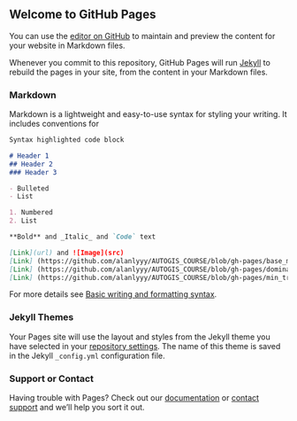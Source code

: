 ## Welcome to GitHub Pages

You can use the [editor on GitHub](https://github.com/alanlyyy/AUTOGIS_COURSE/edit/gh-pages/index.md) to maintain and preview the content for your website in Markdown files.

Whenever you commit to this repository, GitHub Pages will run [Jekyll](https://jekyllrb.com/) to rebuild the pages in your site, from the content in your Markdown files.

### Markdown

Markdown is a lightweight and easy-to-use syntax for styling your writing. It includes conventions for

```markdown
Syntax highlighted code block

# Header 1
## Header 2
### Header 3

- Bulleted
- List

1. Numbered
2. List

**Bold** and _Italic_ and `Code` text

[Link](url) and ![Image](src)
[Link] (https://github.com/alanlyyy/AUTOGIS_COURSE/blob/gh-pages/base_map.html)
[Link] (https://github.com/alanlyyy/AUTOGIS_COURSE/blob/gh-pages/dominant_service_area.html)
[Link] (https://github.com/alanlyyy/AUTOGIS_COURSE/blob/gh-pages/min_travel_time_by_public_transit.html)
```

For more details see [Basic writing and formatting syntax](https://docs.github.com/en/github/writing-on-github/getting-started-with-writing-and-formatting-on-github/basic-writing-and-formatting-syntax).

### Jekyll Themes

Your Pages site will use the layout and styles from the Jekyll theme you have selected in your [repository settings](https://github.com/alanlyyy/AUTOGIS_COURSE/settings/pages). The name of this theme is saved in the Jekyll `_config.yml` configuration file.

### Support or Contact

Having trouble with Pages? Check out our [documentation](https://docs.github.com/categories/github-pages-basics/) or [contact support](https://support.github.com/contact) and we’ll help you sort it out.
